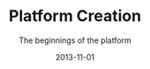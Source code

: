 ---
title: Platform Creation
subtitle: The beginnings of the platform
date-range: Nov. 2013 - Sept. 2015
img: crypto.png
layout: main
date: 2013-11-01
project-url: https://github.com/TheRobotCarlson/fret

tech-used: Mathematica, Igor, Visual Basic #used
skills-learned: Molecular Physics, Problem Modeling

description: Lorem ipsum dolor sit amet consectetur adipisicing elit. Necessitatibus ea adipisci quibusdam vero commodi, libero tempore temporibus minus ipsum error, ex est. Dolorem exercitationem molestiae repudiandae esse, illo aliquam sint!


---